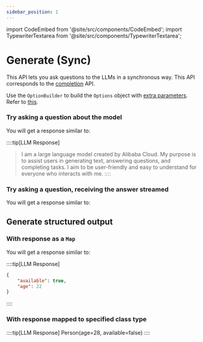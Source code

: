 ```yaml
---
sidebar_position: 1
---
```


import CodeEmbed from '@site/src/components/CodeEmbed';
import TypewriterTextarea from '@site/src/components/TypewriterTextarea';

# Generate (Sync)

This API lets you ask questions to the LLMs in a synchronous way.
This API corresponds to
the [completion](https://github.com/jmorganca/ollama/blob/main/docs/api.md#generate-a-completion) API.

Use the `OptionBuilder` to build the `Options` object
with [extra parameters](https://github.com/jmorganca/ollama/blob/main/docs/modelfile.md#valid-parameters-and-values).
Refer
to [this](/apis-extras/options-builder).

### Try asking a question about the model

<CodeEmbed src="https://raw.githubusercontent.com/ollama4j/ollama4j-examples/refs/heads/main/src/main/java/io/github/ollama4j/examples/Generate.java" />

You will get a response similar to:

::::tip[LLM Response]
> I am a large language model created by Alibaba Cloud. My purpose is to assist users in generating text, answering
> questions, and completing tasks. I aim to be user-friendly and easy to understand for everyone who interacts with me.
::::

### Try asking a question, receiving the answer streamed

<CodeEmbed src="https://raw.githubusercontent.com/ollama4j/ollama4j-examples/refs/heads/main/src/main/java/io/github/ollama4j/examples/GenerateStreaming.java" />

You will get a response similar to:

<!-- ::::tip[LLM Response]
> The
>
> The capital
>
> The capital of
>
> The capital of France
>
> The capital of France is
>
> The capital of France is Paris
>
> The capital of France is Paris.
:::: -->

<TypewriterTextarea
    textContent='The capital of France is Paris.'
    typingSpeed={30}
    pauseBetweenSentences={1200}
    height='55px'
    width='100%'
/>

## Generate structured output

### With response as a `Map`

<CodeEmbed src="https://raw.githubusercontent.com/ollama4j/ollama4j-examples/refs/heads/main/src/main/java/io/github/ollama4j/examples/StructuredOutput.java" />

You will get a response similar to:

::::tip[LLM Response]
```json
{
    "available": true,
    "age": 22
}
```
::::

### With response mapped to specified class type

<CodeEmbed src="https://raw.githubusercontent.com/ollama4j/ollama4j-examples/refs/heads/main/src/main/java/io/github/ollama4j/examples/StructuredOutputMappedToObject.java" />

::::tip[LLM Response]
Person(age=28, available=false)
::::